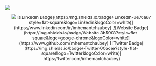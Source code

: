 <img src="https://raw.githubusercontent.com/halfrost/halfrost/master/icons/header_.png">
<p align="center">
<img src="https://readme-typing-svg.herokuapp.com?font=Merriweather&duration=3000&pause=1500&color=00E9EE&center=true&vCenter=true&height=40&lines=Hey+there!+I'm+Hemant+Chaubey+%F0%9F%98%8E;a+FullStack+Developer+%E2%9D%84;a+web3+enthusiast+%F0%9F%92%BB;who+loves+to+build+%F0%9F%9B%A0;and+contribute+to+projects+%E2%9C%A8">
[![Linkedin Badge](https://img.shields.io/badge/-LinkedIn-0e76a8?style=flat-square&logo=Linkedin&logoColor=white)](https://www.linkedin.com/in/imhemantchaubey)
[![Website Badge](https://img.shields.io/badge/Website-3b5998?style=flat-square&logo=google-chrome&logoColor=white)](https://www.github.com/imhemantchaubey)
[![Twitter Badge](https://img.shields.io/badge/-Twitter-00acee?style=flat-square&logo=Twitter&logoColor=white)](https://twitter.com/imhemantchaubey)
</p>